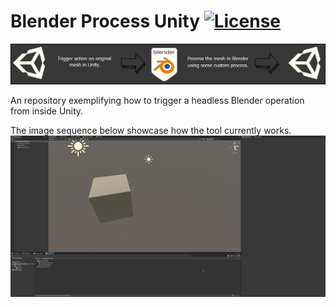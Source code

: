 # Blender Process Unity [![License](https://img.shields.io/badge/License-MIT-lightgrey.svg?style=flat)](http://mit-license.org)
![](/UnityProject/Assets/Screenshots/BlenderProcessTitle.png)

An repository exemplifying how to trigger a headless Blender operation from inside Unity.

The image sequence below showcase how the tool currently works.
![](/UnityProject/Assets/Screenshots/BlenderProcessUnityDemo.gif)

